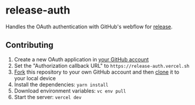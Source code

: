 # release-auth

Handles the OAuth authentication with GitHub's webflow for [release](https://github.com/vercel/release).

## Contributing

1. Create a new OAuth application in [your GitHub account](https://github.com/settings/developers)
1. Set the "Authorization callback URL" to `https://release-auth.vercel.sh`
1. [Fork](https://help.github.com/articles/fork-a-repo/) this repository to your own GitHub account and then [clone](https://help.github.com/articles/cloning-a-repository/) it to your local device
1. Install the dependencies: `yarn install`
1. Download environment variables: `vc env pull`
1. Start the server: `vercel dev`
